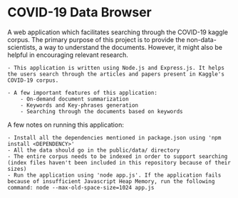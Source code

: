 # COVID-19 Data Browser

A web application which facilitates searching through the COVID-19 kaggle corpus. The primary purpose of this project is to provide the non-data-scientists, a way to understand the documents. However, it might also be helpful in encouraging relevant research.

    - This application is written using Node.js and Express.js. It helps the users search through the articles and papers present in Kaggle's COVID-19 corpus.    
    
    - A few important features of this application:
        - On-demand document summarization
        - Keywords and Key-phrases generation
        - Searching through the documents based on keywords

A few notes on running this application:
    
    - Install all the dependencies mentioned in package.json using 'npm install <DEPENDENCY>'
    - All the data should go in the public/data/ directory
    - The entire corpus needs to be indexed in order to support searching (index files haven't been included in this repository because of their sizes)
    - Run the application using 'node app.js'. If the application fails because of insufficient Javascript Heap Memory, run the following command: node --max-old-space-size=1024 app.js
